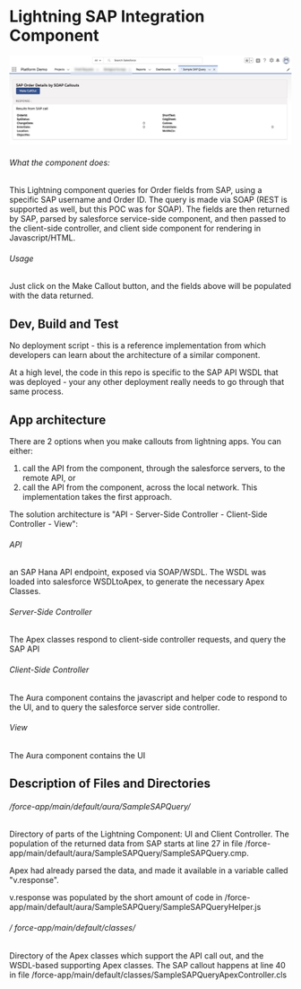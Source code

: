 # Lightning SAP Integration Component

<img src="https://github.com/eyewell/Salesforce2SAPWithAura/blob/master/SAPAuraComponent.jpg">

###### What the component does:
This Lightning component queries for Order fields from SAP, using a specific SAP username and Order ID. The query is made via SOAP (REST is supported as well, but this POC was for SOAP). The fields are then returned by SAP, parsed by salesforce service-side component, and then passed to the client-side controller, and client side component for rendering in Javascript/HTML.

###### Usage
Just click on the Make Callout button, and the fields above will be populated with the data returned.

## Dev, Build and Test

No deployment script - this is a reference implementation from which developers can learn about the architecture of a similar component.

At a high level, the code in this repo is specific to the SAP API WSDL that was deployed - your any other deployment really needs to go through that same process.


## App architecture
There are 2 options when you make callouts from lightning apps. You can either:
1) call the API from the component, through the salesforce servers, to the remote API, or
2) call the API from the component, across the local network.
This implementation takes the first approach.

The solution architecture is "API - Server-Side Controller - Client-Side Controller - View":

###### API 
an SAP Hana API endpoint, exposed via SOAP/WSDL. The WSDL was loaded into salesforce WSDLtoApex, to generate the necessary Apex Classes.

###### Server-Side Controller
The Apex classes respond to client-side controller requests, and query the SAP API

###### Client-Side Controller
The Aura component contains the javascript and helper code to respond to the UI, and to query the salesforce server side controller.

###### View
The Aura component contains the UI

## Description of Files and Directories

###### /force-app/main/default/aura/SampleSAPQuery/
Directory of parts of the Lightning Component: UI and Client Controller. The population of the returned data from SAP starts at line 27 in file /force-app/main/default/aura/SampleSAPQuery/SampleSAPQuery.cmp. 

Apex had already parsed the data, and made it available in a variable called "v.response".

v.response was populated by the short amount of code in /force-app/main/default/aura/SampleSAPQuery/SampleSAPQueryHelper.js

###### / force-app/main/default/classes/
Directory of the Apex classes which support the API call out, and the WSDL-based supporting Apex classes. The SAP callout happens at line 40 in file /force-app/main/default/classes/SampleSAPQueryApexController.cls



